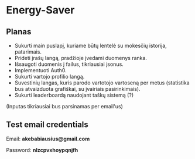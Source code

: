 # Energy-Saver

## Planas

- Sukurti main puslapį, kuriame būtų lentelė su mokesčių istorija, patarimais.
- Prideti įrašų langą, pradžioje įvedami duomenys ranka.
- Išsaugoti duomenis į failus, tikriausiai jsonus.
- Implementuoti Auth0.
- Sukurti vartojo profilio langą.
- Suvestinių langas, kuris parodo vartotojo vartoseną per metus (statistika bus atvaizduota grafiškai, su įvairiais pasirinkimais).
- Sukurti leaderboardą naudojant taškų sistemą (?) 

(Inputas tikriausiai bus parsinamas per email'us)

## Test email credentials

Email: __akebabiausius@gmail.com__ 

Password: __nlzcpvxhoypqnjfh__